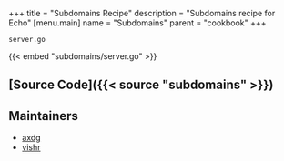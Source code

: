 +++
title = "Subdomains Recipe"
description = "Subdomains recipe for Echo"
[menu.main]
  name = "Subdomains"
  parent = "cookbook"
+++

`server.go`

{{< embed "subdomains/server.go" >}}

## [Source Code]({{< source "subdomains" >}})

## Maintainers

- [axdg](https://github.com/axdg)
- [vishr](https://github.com/vishr)

